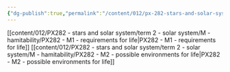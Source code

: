 ```yaml
---
{"dg-publish":true,"permalink":"/content/012/px-282-stars-and-solar-system/term-2-solar-system/m-hamitability/m-habitability-and-extraterrestrial-life/","noteIcon":"1","created":"2025-03-16T11:28:47.772+00:00","updated":"2025-03-16T11:50:50.607+00:00"}
---
```


[[content/012/PX282 - stars and solar system/term 2 - solar system/M - hamitability/PX282 - M1 - requirements for life\|PX282 - M1 - requirements for life]]
[[content/012/PX282 - stars and solar system/term 2 - solar system/M - hamitability/PX282 - M2 - possible environments for life\|PX282 - M2 - possible environments for life]]
